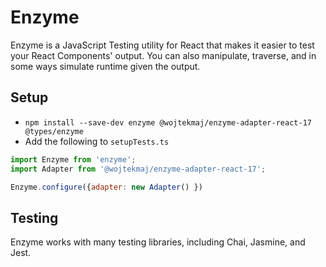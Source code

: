 # Enzyme
Enzyme is a JavaScript Testing utility for React that makes it easier to test your React Components' output. You can also manipulate, traverse, and in some ways simulate runtime given the output.

## Setup
* `npm install --save-dev enzyme @wojtekmaj/enzyme-adapter-react-17 @types/enzyme`
* Add the following to `setupTests.ts`
```JavaScript
import Enzyme from 'enzyme';
import Adapter from '@wojtekmaj/enzyme-adapter-react-17';

Enzyme.configure({adapter: new Adapter() })
```

## Testing
Enzyme works with many testing libraries, including Chai, Jasmine, and Jest.